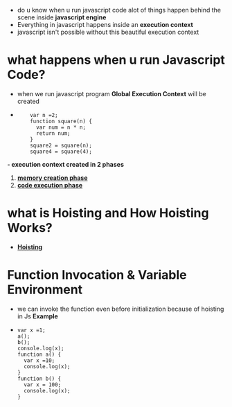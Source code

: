 - do u know when u run javascript code alot of things happen behind the scene inside **javascript engine**
- Everything in javascript happens inside an **execution context**
- javascript isn't possible without this beautiful execution context

# what happens when u run Javascript Code?

- when we run javascript program **Global Execution Context** will be created
-         var n =2;
          function square(n) {
            var num = n * n;
            return num;
          }
          square2 = square(n);
          square4 = square(4);

**- execution context created in 2 phases**

1. **<a href="/Memory_Creation.Md">memory creation phase </a>**
2. **<a href="/Code_Excecution.md">code execution phase</a>**

# what is Hoisting and How Hoisting Works?

- **<a href="/Hoisting.md">Hoisting</a>**

# Function Invocation & Variable Environment

- we can invoke the function even before initialization because of hoisting in Js
  **Example**
-     var x =1;
      a();
      b();
      console.log(x);
      function a() {
        var x =10;
        console.log(x);
      }
      function b() {
        var x = 100;
        console.log(x);
      }
